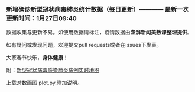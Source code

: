 
### 新增确诊新型冠状病毒肺炎统计数据（每日更新）———— 最新一次更新时间：1月27日09:40

数据收集与更新不易。如使用数据请标注，疫情数据由**澎湃新闻美数课整理提供**。

如有疑问或发现问题，欢迎提交pull requests或者在issues下发表。

大家春节快乐，**身体健康**！

附：[新型冠状病毒感染肺炎病例实时地图](http://projects.thepaper.cn/thepaper-cases/839studio/feiyan/)

上载对数画图 plot.py.附加说明。
